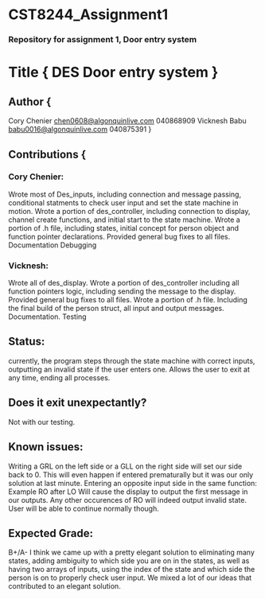 # CST8244_Assignment1
### Repository for assignment 1, Door entry system
# Title { DES Door entry system }

## Author { 
Cory Chenier chen0608@algonquinlive.com 040868909
Vicknesh Babu babu0016@algonquinlive.com 040875391
}
## Contributions {
### Cory Chenier: 
Wrote most of Des_inputs, including connection and 
message passing, conditional statments to check user input
and set the state machine in motion.
Wrote a portion of des_controller, including connection to display, 
channel create functions, and initial start to the state machine.
Wrote a portion of .h file, including states, initial concept for person 
object and function pointer declarations.
Provided general bug fixes to all files. 
Documentation
Debugging

### Vicknesh: 
Wrote all of des_display. Wrote a portion of des_controller 
including all function pointers logic, including sending the message to the display.
Provided general bug fixes to all files. Wrote a portion of .h file. 
Including the final build of the person struct, all input and output messages.
Documentation. 
Testing

## Status: 
currently, the program steps through the state machine with correct inputs, 
outputting an invalid state if the user enters one. Allows the user to exit at any time, 
ending all processes. 

## Does it exit unexpectantly? 
Not with our testing.

## Known issues: 
Writing a GRL on the left side or a GLL on the right side will set our
side back to 0. This will even happen if entered prematurally but it was our only 
solution at last minute. Entering an opposite input side in the same function: Example RO after LO
Will cause the display to output the first message in our outputs. Any other occurences of RO will
indeed output invalid state. User will be able to continue normally though.

## Expected Grade: 
B+/A- I think we came up with a pretty elegant solution to eliminating many states,
adding ambiguity to which side you are on in the states, as well as having two arrays of inputs, using
the index of the state and which side the person is on to properly check user input.
We mixed a lot of our ideas that contributed to an elegant solution.


